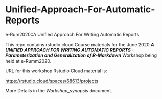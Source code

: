 # Unified-Approach-For-Automatic-Reports
e-Rum2020::A Unified Approach For Writing Automatic Reports

This repo contains rstudio.cloud Course materials for the June 2020 ***A UNIFIED APPROACH FOR WRITING AUTOMATIC REPORTS - Parameterization and Generalization of R-Markdown*** Workshop being held at e-Rumm2020. 

URL for this workshop Rstudio Cloud material is:

https://rstudio.cloud/spaces/68613/projects

More Details in the *Workshop_synopsis* document.